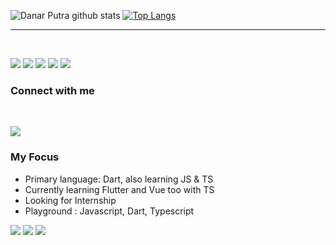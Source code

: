 ![Danar Putra github stats](https://github-readme-stats.vercel.app/api?username=pradana4648&show_icons=true)
[![Top Langs](https://github-readme-stats.vercel.app/api/top-langs/?username=pradana4648&layout=compact)](https://github.com/anuraghazra/github-readme-stats)

---
<!-- [![Wakatime Status](https://github-readme-stats.vercel.app/api/wakatime?username=@pradana4648)](https://github.com/anuraghazra/github-readme-stats) -->

<br>

<!-- ## My Background

*Hello there, my name is Danar Putra Pradana. <br>
I am a student majoring in Information Management, located in Indonesia, to be more precise at Gunadarma University.
Currently I'm learning about how to create Android applications with the Flutter framework and sometimes also learning about Front End.*

<br>
-->
<p>
<img src="https://img.shields.io/badge/Flutter%20-%2302569B.svg?&style=for-the-badge&logo=Flutter&logoColor=white&color=black" /> 
<img src="https://img.shields.io/badge/sqlite-%2307405e.svg?&style=for-the-badge&logo=sqlite&logoColor=white&color=black"/>
<img src="https://img.shields.io/badge/dart-%230175C2.svg?&style=for-the-badge&logo=dart&logoColor=white&color=black"/>
<img src="https://img.shields.io/badge/vue-js.svg?&style=for-the-badge&logo=vuedotjs&logoColor=white&color=black"/>
<img src="https://img.shields.io/badge/mongodb-logo.svg?&style=for-the-badge&logo=mongodb&logoColor=white&color=black"/>  
<!-- <img src="./icons/vuejs.svg"/> -->
</p>


### Connect with me

<br>

[<img src="https://img.shields.io/badge/linkedin-logo.svg?style=for-the-badge&logo=linkedin&logoColor=white&color=informational"/>](https://www.linkedin.com/in/danar-p-530197108/)

### My Focus
* Primary language: Dart, also learning JS & TS
* Currently learning Flutter and Vue too with TS
* Looking for Internship 
* Playground : Javascript, Dart, Typescript

<p>
  <img src="https://img.shields.io/badge/zorin-logo.svg?&style=for-the-badge&logo=zorin&logoColor=white&color=important"/>  
  <img src="https://img.shields.io/badge/windows-logo.svg?&style=for-the-badge&logo=windows&logoColor=white&color=important"/>  
  <img src="https://img.shields.io/badge/terminal-logo.svg?&style=for-the-badge&logo=windowsterminal&logoColor=white&color=important"/>  
</p>
<!-- ![Visitor Count](https://profile-counter.glitch.me/danarputra4648/count.svg) -->



